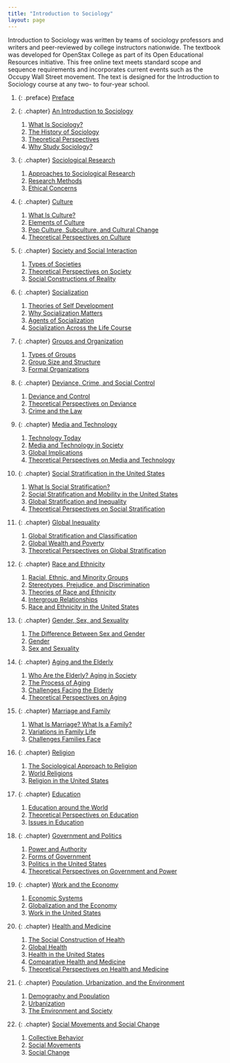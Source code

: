 ```yaml
---
title: "Introduction to Sociology"
layout: page
---
```



<div data-type="abstract">
Introduction to Sociology was written by teams of sociology professors and writers and peer-reviewed by college instructors nationwide. The textbook was developed for OpenStax College as part of its Open Educational Resources initiative. This free online text meets standard scope and sequence requirements and incorporates current events such as the Occupy Wall Street movement. The text is designed for the Introduction to Sociology course at any two- to four-year school.
</div>

1.  {: .preface} [Preface](contents/m43493.md)
2.  {: .chapter} [An Introduction to Sociology](contents/m42980.md)
    1.  [What Is Sociology?](contents/m42789.md)
    2.  [The History of Sociology](contents/m42794.md)
    3.  [Theoretical Perspectives](contents/m42792.md)
    4.  [Why Study Sociology?](contents/m42958.md)

3.  {: .chapter} [Sociological Research](contents/m42982.md)
    1.  [Approaches to Sociological Research](contents/m42796.md)
    2.  [Research Methods](contents/m42960.md)
    3.  [Ethical Concerns](contents/m42802.md)

4.  {: .chapter} [Culture](contents/m42983.md)
    1.  [What Is Culture?](contents/m42961.md)
    2.  [Elements of Culture](contents/m42807.md)
    3.  [Pop Culture, Subculture, and Cultural Change](contents/m42810.md)
    4.  [Theoretical Perspectives on Culture](contents/m42811.md)

5.  {: .chapter} [Society and Social Interaction](contents/m42986.md)
    1.  [Types of Societies](contents/m42814.md)
    2.  [Theoretical Perspectives on Society](contents/m42817.md)
    3.  [Social Constructions of Reality](contents/m42964.md)

6.  {: .chapter} [Socialization](contents/m43027.md)
    1.  [Theories of Self Development](contents/m42830.md)
    2.  [Why Socialization Matters](contents/m42821.md)
    3.  [Agents of Socialization](contents/m42825.md)
    4.  [Socialization Across the Life Course](contents/m42829.md)

7.  {: .chapter} [Groups and Organization](contents/m42991.md)
    1.  [Types of Groups](contents/m42831.md)
    2.  [Group Size and Structure](contents/m42832.md)
    3.  [Formal Organizations](contents/m42833.md)

8.  {: .chapter} [Deviance, Crime, and Social Control](contents/m42995.md)
    1.  [Deviance and Control](contents/m42834.md)
    2.  [Theoretical Perspectives on Deviance](contents/m42950.md)
    3.  [Crime and the Law](contents/m42835.md)

9.  {: .chapter} [Media and Technology](contents/m43029.md)
    1.  [Technology Today](contents/m42836.md)
    2.  [Media and Technology in Society](contents/m42837.md)
    3.  [Global Implications](contents/m43535.md)
    4.  [Theoretical Perspectives on Media and Technology](contents/m42838.md)

10. {: .chapter} [Social Stratification in the United States](contents/m42998.md)
    1.  [What Is Social Stratification?](contents/m42965.md)
    2.  [Social Stratification and Mobility in the United States](contents/m42843.md)
    3.  [Global Stratification and Inequality](contents/m42844.md)
    4.  [Theoretical Perspectives on Social Stratification](contents/m42845.md)

11. {: .chapter} [Global Inequality](contents/m43004.md)
    1.  [Global Stratification and Classification](contents/m42847.md)
    2.  [Global Wealth and Poverty](contents/m42968.md)
    3.  [Theoretical Perspectives on Global Stratification](contents/m42971.md)

12. {: .chapter} [Race and Ethnicity](contents/m43001.md)
    1.  [Racial, Ethnic, and Minority Groups](contents/m42857.md)
    2.  [Stereotypes, Prejudice, and Discrimination](contents/m42860.md)
    3.  [Theories of Race and Ethnicity](contents/m42861.md)
    4.  [Intergroup Relationships](contents/m42864.md)
    5.  [Race and Ethnicity in the United States](contents/m42866.md)

13. {: .chapter} [Gender, Sex, and Sexuality](contents/m43031.md)
    1.  [The Difference Between Sex and Gender](contents/m42869.md)
    2.  [Gender](contents/m42871.md)
    3.  [Sex and Sexuality](contents/m42873.md)

14. {: .chapter} [Aging and the Elderly](contents/m43007.md)
    1.  [Who Are the Elderly? Aging in Society](contents/m42874.md)
    2.  [The Process of Aging](contents/m42876.md)
    3.  [Challenges Facing the Elderly](contents/m42880.md)
    4.  [Theoretical Perspectives on Aging](contents/m42973.md)

15. {: .chapter} [Marriage and Family](contents/m43009.md)
    1.  [What Is Marriage? What Is a Family?](contents/m42886.md)
    2.  [Variations in Family Life](contents/m42888.md)
    3.  [Challenges Families Face](contents/m42890.md)

16. {: .chapter} [Religion](contents/m43011.md)
    1.  [The Sociological Approach to Religion](contents/m42975.md)
    2.  [World Religions](contents/m42897.md)
    3.  [Religion in the United States](contents/m42900.md)

17. {: .chapter} [Education](contents/m43013.md)
    1.  [Education around the World](contents/m42903.md)
    2.  [Theoretical Perspectives on Education](contents/m42905.md)
    3.  [Issues in Education](contents/m42910.md)

18. {: .chapter} [Government and Politics](contents/m43015.md)
    1.  [Power and Authority](contents/m42912.md)
    2.  [Forms of Government](contents/m42914.md)
    3.  [Politics in the United States](contents/m42916.md)
    4.  [Theoretical Perspectives on Government and Power](contents/m42918.md)

19. {: .chapter} [Work and the Economy](contents/m43017.md)
    1.  [Economic Systems](contents/m42922.md)
    2.  [Globalization and the Economy](contents/m42923.md)
    3.  [Work in the United States](contents/m42925.md)

20. {: .chapter} [Health and Medicine](contents/m43019.md)
    1.  [The Social Construction of Health](contents/m42927.md)
    2.  [Global Health](contents/m42929.md)
    3.  [Health in the United States](contents/m42931.md)
    4.  [Comparative Health and Medicine](contents/m42932.md)
    5.  [Theoretical Perspectives on Health and Medicine](contents/m42934.md)

21. {: .chapter} [Population, Urbanization, and the Environment](contents/m43022.md)
    1.  [Demography and Population](contents/m42935.md)
    2.  [Urbanization](contents/m42936.md)
    3.  [The Environment and Society](contents/m42937.md)

22. {: .chapter} [Social Movements and Social Change](contents/m43026.md)
    1.  [Collective Behavior](contents/m42979.md)
    2.  [Social Movements](contents/m42945.md)
    3.  [Social Change](contents/m42948.md)

